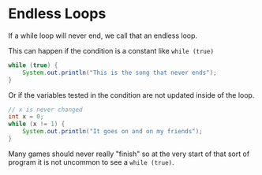 # Endless Loops

If a while loop will never end, we call that an endless loop.

This can happen if the condition is a constant like `while (true)`

```java
while (true) {
    System.out.println("This is the song that never ends");
}
```

Or if the variables tested in the condition are not updated inside of the loop.

```java
// x is never changed
int x = 0;
while (x != 1) {
    System.out.println("It goes on and on my friends");
}
```

Many games should never really "finish" so at the very start of that sort of program it is not uncommon
to see a `while (true)`.
